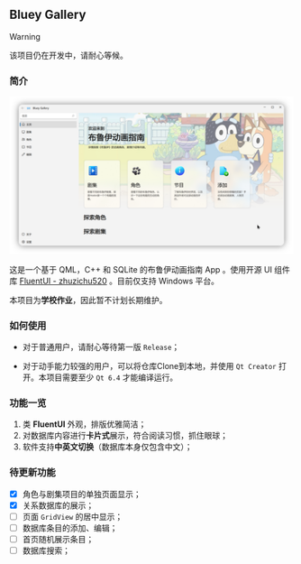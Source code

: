 ## Bluey Gallery

> [!warning]
> 该项目仍在开发中，请耐心等候。

### 简介

![Hero Page](bluey_gallery_zh.png)

这是一个基于 QML，C++ 和 SQLite 的布鲁伊动画指南 App 。使用开源 UI 组件库 [FluentUI - zhuzichu520](https://github.com/zhuzichu520/FluentUI) 。目前仅支持 Windows 平台。

本项目为**学校作业**，因此暂不计划长期维护。

### 如何使用

- 对于普通用户，请耐心等待第一版 `Release`；

- 对于动手能力较强的用户，可以将仓库Clone到本地，并使用 `Qt Creator` 打开。本项目需要至少 `Qt 6.4` 才能编译运行。

### 功能一览

1. 类 **FluentUI** 外观，排版优雅简洁；
2. 对数据库内容进行**卡片式**展示，符合阅读习惯，抓住眼球；
3. 软件支持**中英文切换**（数据库本身仅包含中文）；

### 待更新功能

- [x] 角色与剧集项目的单独页面显示；
- [x] 关系数据库的展示；
- [ ] 页面 `GridView` 的居中显示；
- [ ] 数据库条目的添加、编辑；
- [ ] 首页随机展示条目；
- [ ] 数据库搜索；